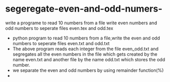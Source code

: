 # segeregate-even-and-odd-numers-
write a programe to read 10 numbers from a file write even numbers and odd numbers to seperate files even.tex and odd.tex
* python program to read 10 numbers from a file,write the even and odd numbers to seperate files even.txt and odd.txt
* The above program reads each integer from the file even_odd.txt and segregates all the even numbers in the file which gets created by the name even.txt and another file by the name odd.txt which stores the odd number.
* we separate the even and odd numbers by using remainder function(%)
* 
